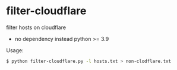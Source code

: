 # filter-cloudflare
filter hosts on cloudflare

* no dependency instead python >= 3.9

Usage:

```bash
$ python filter-cloudflare.py -l hosts.txt > non-clodflare.txt
```
